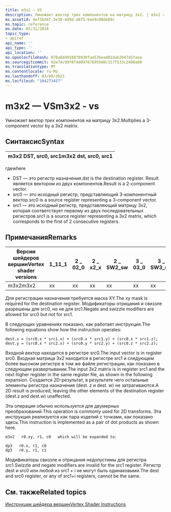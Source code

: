 ```yaml
---
title: m3x2 — VS
description: Умножает вектор трех компонентов на матрицу 3x2. | m3x2 — VS
ms.assetid: 4ef3bd47-3e38-4d9d-a8f5-6ee9c08de69c
ms.topic: reference
ms.date: 05/31/2018
topic_type:
- apiref
api_name: ''
api_type: ''
api_location: ''
ms.openlocfilehash: 870a8d4918870930faa536ead01dab2947d5faea
ms.sourcegitcommit: 92e74c99f8f4d097676959d0c317f533c2400a80
ms.translationtype: MT
ms.contentlocale: ru-RU
ms.lasthandoff: 03/09/2021
ms.locfileid: "104273457"
---
```

# <a name="m3x2---vs"></a><span data-ttu-id="af51f-104">m3x2 — VS</span><span class="sxs-lookup"><span data-stu-id="af51f-104">m3x2 - vs</span></span>

<span data-ttu-id="af51f-105">Умножает вектор трех компонентов на матрицу 3x2.</span><span class="sxs-lookup"><span data-stu-id="af51f-105">Multiplies a 3-component vector by a 3x2 matrix.</span></span>

## <a name="syntax"></a><span data-ttu-id="af51f-106">Синтаксис</span><span class="sxs-lookup"><span data-stu-id="af51f-106">Syntax</span></span>



| <span data-ttu-id="af51f-107">m3x2 DST, src0, src1</span><span class="sxs-lookup"><span data-stu-id="af51f-107">m3x2 dst, src0, src1</span></span> |
|----------------------|



 

<span data-ttu-id="af51f-108">где</span><span class="sxs-lookup"><span data-stu-id="af51f-108">where</span></span>

-   <span data-ttu-id="af51f-109">DST — это регистр назначения.</span><span class="sxs-lookup"><span data-stu-id="af51f-109">dst is the destination register.</span></span> <span data-ttu-id="af51f-110">Result является вектором из двух компонентов.</span><span class="sxs-lookup"><span data-stu-id="af51f-110">Result is a 2-component vector.</span></span>
-   <span data-ttu-id="af51f-111">src0 — это исходный регистр, представляющий 3-компонентный вектор.</span><span class="sxs-lookup"><span data-stu-id="af51f-111">src0 is a source register representing a 3-component vector.</span></span>
-   <span data-ttu-id="af51f-112">src1 — это исходный регистр, представляющий матрицу 3x2, которая соответствует первому из двух последовательных регистров.</span><span class="sxs-lookup"><span data-stu-id="af51f-112">src1 is a source register representing a 3x2 matrix, which corresponds to the first of 2 consecutive registers.</span></span>

## <a name="remarks"></a><span data-ttu-id="af51f-113">Примечания</span><span class="sxs-lookup"><span data-stu-id="af51f-113">Remarks</span></span>



| <span data-ttu-id="af51f-114">Версии шейдеров вершин</span><span class="sxs-lookup"><span data-stu-id="af51f-114">Vertex shader versions</span></span> | <span data-ttu-id="af51f-115">1\_1</span><span class="sxs-lookup"><span data-stu-id="af51f-115">1\_1</span></span> | <span data-ttu-id="af51f-116">2 \_ 0</span><span class="sxs-lookup"><span data-stu-id="af51f-116">2\_0</span></span> | <span data-ttu-id="af51f-117">2 \_ x</span><span class="sxs-lookup"><span data-stu-id="af51f-117">2\_x</span></span> | <span data-ttu-id="af51f-118">2 \_ SW</span><span class="sxs-lookup"><span data-stu-id="af51f-118">2\_sw</span></span> | <span data-ttu-id="af51f-119">3 \_ 0</span><span class="sxs-lookup"><span data-stu-id="af51f-119">3\_0</span></span> | <span data-ttu-id="af51f-120">3 \_ SW</span><span class="sxs-lookup"><span data-stu-id="af51f-120">3\_sw</span></span> |
|------------------------|------|------|------|-------|------|-------|
| <span data-ttu-id="af51f-121">m3x2</span><span class="sxs-lookup"><span data-stu-id="af51f-121">m3x2</span></span>                   | <span data-ttu-id="af51f-122">x</span><span class="sxs-lookup"><span data-stu-id="af51f-122">x</span></span>    | <span data-ttu-id="af51f-123">x</span><span class="sxs-lookup"><span data-stu-id="af51f-123">x</span></span>    | <span data-ttu-id="af51f-124">x</span><span class="sxs-lookup"><span data-stu-id="af51f-124">x</span></span>    | <span data-ttu-id="af51f-125">x</span><span class="sxs-lookup"><span data-stu-id="af51f-125">x</span></span>     | <span data-ttu-id="af51f-126">x</span><span class="sxs-lookup"><span data-stu-id="af51f-126">x</span></span>    | <span data-ttu-id="af51f-127">x</span><span class="sxs-lookup"><span data-stu-id="af51f-127">x</span></span>     |



 

<span data-ttu-id="af51f-128">Для регистрации назначения требуется маска XY.</span><span class="sxs-lookup"><span data-stu-id="af51f-128">The xy mask is required for the destination register.</span></span> <span data-ttu-id="af51f-129">Модификаторы отрицания и свиззле разрешены для src0, но не для src1.</span><span class="sxs-lookup"><span data-stu-id="af51f-129">Negate and swizzle modifiers are allowed for src0 but not for src1.</span></span>

<span data-ttu-id="af51f-130">В следующих уравнениях показано, как работает инструкция.</span><span class="sxs-lookup"><span data-stu-id="af51f-130">The following equations show how the instruction operates:</span></span>


```
dest.x = (src0.x * src1.x) + (src0.x * src1.y) + (src0.x * src1.z);
dest.y = (src0.x * src2.x) + (src0.y * src2.y) + (src0.z * src2.z);
```



<span data-ttu-id="af51f-131">Входной вектор находится в регистре src0.</span><span class="sxs-lookup"><span data-stu-id="af51f-131">The input vector is in register src0.</span></span> <span data-ttu-id="af51f-132">Входная матрица 3x2 находится в регистре src1 и следующем более высоком регистре в том же файле регистрации, как показано в следующем развертывании.</span><span class="sxs-lookup"><span data-stu-id="af51f-132">The input 3x2 matrix is in register src1 and the next higher register in the same register file, as shown in the following expansion.</span></span> <span data-ttu-id="af51f-133">Создается 2D-результат, в результате чего остальные элементы регистра назначения (dest. z и dest. w) не затрагиваются.</span><span class="sxs-lookup"><span data-stu-id="af51f-133">A 2D result is produced, leaving the other elements of the destination register (dest.z and dest.w) unaffected.</span></span>

<span data-ttu-id="af51f-134">Эта операция обычно используется для двумерных преобразований.</span><span class="sxs-lookup"><span data-stu-id="af51f-134">This operation is commonly used for 2D transforms.</span></span> <span data-ttu-id="af51f-135">Эта инструкция реализуется как пара изделий с точками, как показано здесь.</span><span class="sxs-lookup"><span data-stu-id="af51f-135">This instruction is implemented as a pair of dot products as shown here.</span></span>


```
m3x2   r0.xy, r1, c0   which will be expanded to:

dp3   r0.x, r1, c0
dp3   r0.y, r1, c1
```



<span data-ttu-id="af51f-136">Модификаторы свиззле и отрицания недопустимы для регистра src1.</span><span class="sxs-lookup"><span data-stu-id="af51f-136">Swizzle and negate modifiers are invalid for the src1 register.</span></span> <span data-ttu-id="af51f-137">Регистр dest и src0 или любой из src1 + i не могут быть одинаковыми.</span><span class="sxs-lookup"><span data-stu-id="af51f-137">The dest and src0 register, or any of src1+i registers, cannot be the same.</span></span>

## <a name="related-topics"></a><span data-ttu-id="af51f-138">См. также</span><span class="sxs-lookup"><span data-stu-id="af51f-138">Related topics</span></span>

<dl> <dt>

[<span data-ttu-id="af51f-139">Инструкции шейдера вершин</span><span class="sxs-lookup"><span data-stu-id="af51f-139">Vertex Shader Instructions</span></span>](dx9-graphics-reference-asm-vs-instructions.md)
</dt> </dl>

 

 




